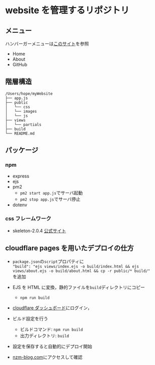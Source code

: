 # website を管理するリポジトリ

## メニュー

ハンバーガーメニューは[このサイト](https://baigie.me/engineerblog/definitive-hamburger-menu/)を参照

- Home
- About
- GitHub

## 階層構造

```
/Users/hope/myWebsite
├── app.js
├── public
│   └── css
│   └── images
│   └── js
├── views
│   └── partials
├── build
└── README.md
```

## パッケージ

### npm

- express
- ejs
- pm2
  - `pm2 start app.js`でサーバ起動
  - `pm2 stop app.js`でサーバ停止
- dotenv

### css フレームワーク

- skeleton-2.0.4 [公式サイト](http://getskeleton.com/)

## cloudflare pages を用いたデプロイの仕方

- `package.json`の`script`プロパティに  
  `"build": "ejs views/index.ejs -o build/index.html && ejs views/about.ejs -o build/about.html && cp -r public/* build/"`  
  を追加

- EJS を HTML に変換，静的ファイルを`build`ディレクトリにコピー

  - `npm run build`

- [cloudflare ダッシュボード](https://www.cloudflare.com/ja-jp/)にログイン，
- ビルド設定を行う
  - ビルドコマンド: `npm run build`
  - 出力ディレクトリ: `build`
- 設定を保存すると自動的にデプロイ開始
- [nzm-blog.com](https://nzm-blog.com)にアクセスして確認
